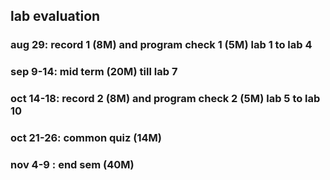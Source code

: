
## lab evaluation 

### aug 29: record 1 (8M) and program check 1 (5M) lab 1 to lab 4 
### sep 9-14: mid term (20M) till lab 7
### oct 14-18: record 2 (8M) and program check 2 (5M) lab 5 to lab 10
### oct 21-26: common quiz (14M)
### nov 4-9 : end sem (40M)


